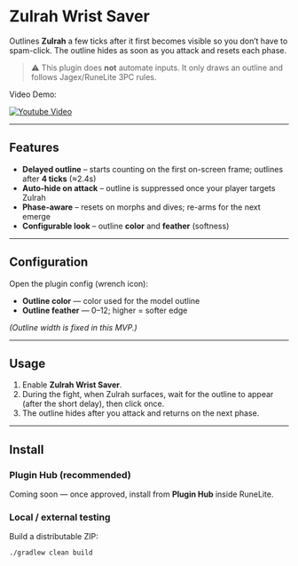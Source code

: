 # Zulrah Wrist Saver

Outlines **Zulrah** a few ticks after it first becomes visible so you don’t have to spam-click. The outline hides as soon as you attack and resets each phase.

> ⚠️ This plugin does **not** automate inputs. It only draws an outline and follows Jagex/RuneLite 3PC rules.

Video Demo:

[![Youtube Video]()](https://youtu.be/foLr4ffOURU)

---

## Features
- **Delayed outline** – starts counting on the first on-screen frame; outlines after **4 ticks** (≈2.4s)
- **Auto-hide on attack** – outline is suppressed once your player targets Zulrah
- **Phase-aware** – resets on morphs and dives; re-arms for the next emerge
- **Configurable look** – outline **color** and **feather** (softness)

---

## Configuration
Open the plugin config (wrench icon):
- **Outline color** — color used for the model outline
- **Outline feather** — 0–12; higher = softer edge

*(Outline width is fixed in this MVP.)*

---

## Usage
1. Enable **Zulrah Wrist Saver**.
2. During the fight, when Zulrah surfaces, wait for the outline to appear (after the short delay), then click once.
3. The outline hides after you attack and returns on the next phase.

---

## Install

### Plugin Hub (recommended)
Coming soon — once approved, install from **Plugin Hub** inside RuneLite.

### Local / external testing
Build a distributable ZIP:
```bash
./gradlew clean build
